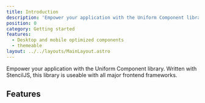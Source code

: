 ```yaml
---
title: Introduction
description: 'Empower your application with the Uniform Component library. Written with StencilJS, this library is useable with all major frontend frameworks.'
position: 0
category: Getting started
features:
  - Desktop and mobile optimized components
  - themeable
layout: ../../layouts/MainLayout.astro
---
```


Empower your application with the Uniform Component library. Written with StencilJS, this library is useable with all major frontend frameworks.

## Features

<list :items="features"></list>
